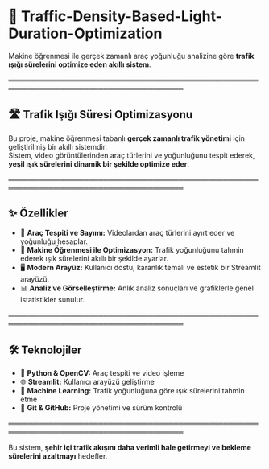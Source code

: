 # 🚦 Traffic-Density-Based-Light-Duration-Optimization

Makine öğrenmesi ile gerçek zamanlı araç yoğunluğu analizine göre **trafik ışığı sürelerini optimize eden akıllı sistem**.

═════════════════════════════════════════════════════════════════════════════════════

## 🛣️ Trafik Işığı Süresi Optimizasyonu

Bu proje, makine öğrenmesi tabanlı **gerçek zamanlı trafik yönetimi** için geliştirilmiş bir akıllı sistemdir.  
Sistem, video görüntülerinden araç türlerini ve yoğunluğunu tespit ederek, **yeşil ışık sürelerini dinamik bir şekilde optimize eder**.

═════════════════════════════════════════════════════════════════════════════════════

## ✨ Özellikler

- 🚗 **Araç Tespiti ve Sayımı:** Videolardan araç türlerini ayırt eder ve yoğunluğu hesaplar.  
- 🤖 **Makine Öğrenmesi ile Optimizasyon:** Trafik yoğunluğunu tahmin ederek ışık sürelerini akıllı bir şekilde ayarlar.  
- 🖥️ **Modern Arayüz:** Kullanıcı dostu, karanlık temalı ve estetik bir Streamlit arayüzü.  
- 📊 **Analiz ve Görselleştirme:** Anlık analiz sonuçları ve grafiklerle genel istatistikler sunulur.

═════════════════════════════════════════════════════════════════════════════════════

## 🛠️ Teknolojiler

- 🐍 **Python & OpenCV:** Araç tespiti ve video işleme  
- 🌐 **Streamlit:** Kullanıcı arayüzü geliştirme  
- 🧠 **Machine Learning:** Trafik yoğunluğuna göre ışık sürelerini tahmin etme  
- 🔧 **Git & GitHub:** Proje yönetimi ve sürüm kontrolü

═════════════════════════════════════════════════════════════════════════════════════

Bu sistem, **şehir içi trafik akışını daha verimli hale getirmeyi ve bekleme sürelerini azaltmayı** hedefler.
